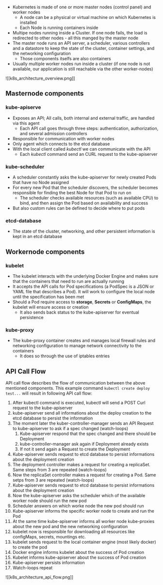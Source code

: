 -   Kubernetes is made of one or more master nodes (control panel) and worker nodes
    -   A node can be a physical or virtual machine on which Kubernetes is installed
    -   Each Node is running containers inside
-   Multipe nodes running inside a Cluster. If one node fails, the load is redirected to other nodes - all this manged by the master node
-   The master node runs an API server, a scheduler, various controllers and a datastore to keep the state of the cluster, container settings, and the networking configuration
    -   Those components itselfs are also containers
-   Usually multiple worker nodes run inside a cluster (if one node is not available, our application is still reachable via the other worker-nodes)

![[k8s_architecture_overview.png]]

## Masternode components

### kube-apiserve

-   Exposes an API; All calls, both internal and external traffic, are handled via this agent
    -   Each API call goes through three steps: authentication, authorization, and several admission controllers
-   Responsible for communication with worker nodes
-   Only agent which connects to the etcd database
-   With the local client called _kubectl_ we can communicate with the API
    -   Each _kubectl_ command send an CURL request to the kube-apiserver

### kube-scheduler

-   A scheduler constantly asks the kube-apiserver for newly created Pods that have no Node assigned
-   For every new Pod that the scheduler discovers, the scheduler becomes responsible for finding the best Node for that Pod to run on
    -   The scheduler checks available resources (such as available CPU) to bind, and then assign the Pod based on availability and success
-   But also custom rules can be defined to decide where to put pods

### etcd-database

-   The state of the cluster, networking, and other persistent information is kept in an etcd database

## Workernode components

### kubelet

-   The kubelet interacts with the underlying Docker Engine and makes sure that the containers that need to run are actually running
-   It accepts the API calls for Pod specifications (a PodSpec is a JSON or YAML file that describes a Pod). It will work to configure the local node until the specification has been met
-   Should a Pod require access to **storage**, **Secrets** or **ConfigMaps**, the kubelet will ensure access or creation
    -   It also sends back status to the kube-apiserver for eventual persistence

### kube-proxy

-   The kube-proxy container creates and manages local firewall rules and networking configuration to manage network connectivity to the containers
    -   It does so through the use of iptables entries

## API Call Flow

API call flow describes the flow of communication between the above mentioned components. This example command `kubectl create deploy test...` will result in following API call flow:

1. After kubectl command is executed, kubectl will send a POST Curl request to the kube-apiserver
2. kube-apiserver send all informations about the deploy creation to the etcd database to persist the information
3. The moment later the kuber-controller-manager sends an API Request to kube-apiserver to ask if a spec changed (watch-loops)
    1. Kube-apiserver respond that the spec changed and there should be Deployment
    2. kube-controller-manager ask again if Deployment already exists
    3. If not it send again a Request to create the Deployment
4. Kube-apiserver sends request to etcd database to persist informations about the deployment creation
5. The deployment controller makes a request for creating a replicaSet. Same steps from 3 are repeated (watch-loops)
6. Now the replicaSet controller makes a request for creating a Pod. Same setps from 3 are repeated (watch-loops)
7. Kube-apiserver sends request to etcd database to persist informations about the deployment creation
8. Now the kube-apiserver asks the scheduler which of the available worker node should run the new pod
9. Scheduler answers on which worke node the new pod should run
10. Kube-apiserver informs the specific worker node to create and run the Pod
11. At the same time kube-apiserver informs all worker node kube-proxies about the new pod and the new networking configuration
12. kubelet now is responsible for downloading all resources like configMaps, secrets, mountings etc.
13. kubelet sends request to the local container engine (most likely docker) to create the pod
14. Docker engine informs kubelet about the success of Pod creation
15. Kubelet informs kube-apiserver about the success of Pod creation
16. Kube-apiserver persists information
17. Watch-loops repeat

![[k8s_architecture_api_flow.png]]

